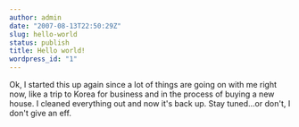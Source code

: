 ```yaml
---
author: admin
date: "2007-08-13T22:50:29Z"
slug: hello-world
status: publish
title: Hello world!
wordpress_id: "1"
---
```


Ok, I started this up again since a lot of things are going on with
me right now, like a trip to Korea for business and in the process
of buying a new house. I cleaned everything out and now it's back
up. Stay tuned...or don't, I don't give an eff.


